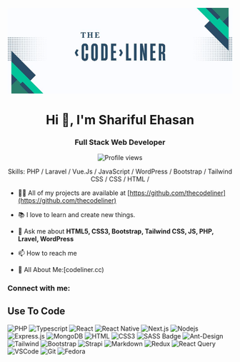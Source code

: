 ![The CodeLiner](https://github.com/thecodeliner/thecodeliner/blob/main/codeliner1.jpg)

<h1 align="center">Hi 👋, I'm Shariful Ehasan</h1>
<h3 align="center">Full Stack Web Developer </h3>

<div align="center">

![Profile views](https://komarev.com/ghpvc/?username=thecodeliner&color=red)

Skills: PHP / Laravel / Vue.Js / JavaScript / WordPress / Bootstrap / Tailwind CSS / CSS / HTML /  

</div>


- 👨‍💻 All of my projects are available at [https://github.com/thecodeliner](https://github.com/thecodeliner)

- 📚 I love to learn and create new things.

- 💬 Ask me about **HTML5, CSS3, Bootstrap, Tailwind CSS, JS, PHP, Lravel, WordPress**

- 📫 How to reach me 

- 📄 All About Me:[codeliner.cc)

<h3 align="left">Connect with me:</h3>

<p align="center">

## Use To Code

![PHP](https://img.shields.io/badge/php-PHP?style=for-the-badge&logo=php&logoColor=%23fff&labelColor=%23000&color=%237377AD)
![Typescript](https://img.shields.io/badge/Typescript-007acc?style=for-the-badge&labelColor=black&logo=typescript&logoColor=007acc)
![React](https://img.shields.io/badge/-React-61DBFB?style=for-the-badge&labelColor=black&logo=react&logoColor=61DBFB)
![React Native](https://img.shields.io/badge/React_Native-20232A?style=for-the-badge&logo=react&logoColor=61DAFB)
![Next.js](https://img.shields.io/badge/next.js-000000?style=for-the-badge&logo=nextdotjs&logoColor=white)
![Nodejs](https://img.shields.io/badge/Nodejs-3C873A?style=for-the-badge&labelColor=black&logo=node.js&logoColor=3C873A)
![Express.js](https://img.shields.io/badge/Express.js-000000?style=for-the-badge&logo=express&logoColor=white)
![MongoDB](https://img.shields.io/badge/MongoDB-4EA94B?style=for-the-badge&logo=mongodb&logoColor=white)
![HTML](https://img.shields.io/badge/HTML5-E34F26?style=for-the-badge&logo=html5&logoColor=white)
![CSS3](https://img.shields.io/badge/CSS3-1572B6?style=for-the-badge&logo=css3&logoColor=white)
![SASS Badge](https://img.shields.io/badge/Sass-CC6699?style=for-the-badge&logo=sass&logoColor=white)
![Ant-Design](https://img.shields.io/badge/AntDesign-0170FE?style=for-the-badge&logo=antdesign&logoColor=white)
![Tailwind](https://img.shields.io/badge/Tailwind_CSS-092749?style=for-the-badge&logo=tailwindcss&logoColor=06B6D4&labelColor=000000)
![Bootstrap](https://img.shields.io/badge/Bootstrap-563D7C?style=for-the-badge&logo=bootstrap&logoColor=white)
![Strapi](https://img.shields.io/badge/strapi-2E7EEA?style=for-the-badge&logo=strapi&logoColor=white)
![Markdown](https://img.shields.io/badge/Markdown-000000?style=for-the-badge&logo=markdown&logoColor=white)
![Redux](https://img.shields.io/badge/Redux-593D88?style=for-the-badge&logo=redux&logoColor=white)
![React Query](https://img.shields.io/badge/-React_Query-FF4154?style=for-the-badge&logo=react%20query&logoColor=white)
![VSCode](https://img.shields.io/badge/Visual_Studio-0078d7?style=for-the-badge&logo=visual%20studio&logoColor=white)
![Git](https://img.shields.io/badge/Git-F05032?style=for-the-badge&logo=git&logoColor=white)
![Fedora](https://img.shields.io/badge/fedora-Fedora?style=for-the-badge&logo=fedora&logoColor=%23fff&labelColor=%23478AC8&color=%234F9CD6)


<br/>

<!-- ## Best Repo - -->


